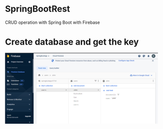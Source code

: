 # SpringBootRest
CRUD operation with Spring Boot with Firebase

# Create database and get the key
![img.png](img.png)


